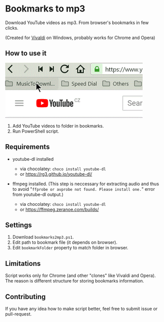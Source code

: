 # Bookmarks to mp3

Download YouTube videos as mp3. From browser's bookmarks in few clicks.

(Created for [Vivaldi](https://vivaldi.com/) on Windows, probably works for Chrome and Opera)

## How to use it

![how to use bookmarks2mp3 script](media/how_to_use_it.gif)

1. Add YouTube videos to folder in bookmarks.
2. Run PowerShell script.

## Requirements

- youtube-dl installed

  - via chocolatey: `choco install youtube-dl`
  - or https://rg3.github.io/youtube-dl/
- ffmpeg installed. (This step is neccessary for extracting audio and thus to avoid "`ffprobe or avprobe not found. Please install one.`" error from youtube-dl output.)
  - via chocolatey: `choco install youtube-dl`
  - or https://ffmpeg.zeranoe.com/builds/

## Settings

1. Download `bookmarks2mp3.ps1`.
2. Edit path to bookmark file (it depends on browser).
3. Edit `bookmarkFolder` property to match folder in browser.

## Limitations

Script works only for Chrome (and other "clones" like Vivaldi and Opera). The reason is different structure for storing bookmarks information.

## Contributing

If you have any idea how to make script better, feel free to submit issue or pull-request.


